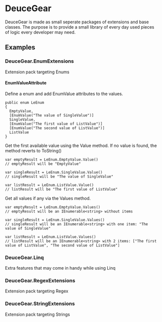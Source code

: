 # DeuceGear

DeuceGear is made as small seperate packages of extensions and base classes.
The purpose is to provide a small library of every day used pieces of logic every developer may need.

## Examples

### DeuceGear.EnumExtensions

Extension pack targeting Enums

#### EnumValueAttribute

Define a enum and add EnumValue attributes to the values.

```
public enum LeEnum
{
  EmptyValue,
  [EnumValue("The value of SingleValue")] 
  SingleValue,
  [EnumValue("The first value of ListValue")]
  [EnumValue("The second value of ListValue")] 
  ListValue
}
```

Get the first available value using the Value method. If no value is found, the method reverts to ToString()

```
var emptyResult = LeEnum.EmptyValue.Value()
// emptyResult will be "EmptyValue"

var singleResult = LeEnum.SingleValue.Value()
// singleResult will be "The value of SingleValue"

var listResult = LeEnum.ListValue.Value()
// listResult will be "The first value of ListValue"
```

Get all values if any via the Values method.
```
var emptyResult = LeEnum.EmptyValue.Values()
// emptyResult will be an IEnumerable<string> without items

var singleResult = LeEnum.SingleValue.Values()
// singleResult will be an IEnumerable<string> with one item: "The value of SingleValue"

var listResult = LeEnum.ListValue.Values()
// listResult will be an IEnumerable<string> with 2 items: ["The first value of ListValue", "The second value of ListValue"]
```

### DeuceGear.Linq

Extra features that may come in handy while using Linq

### DeuceGear.RegexExtensions

Extension pack targeting Regex

### DeuceGear.StringExtensions

Extension pack targeting Strings
